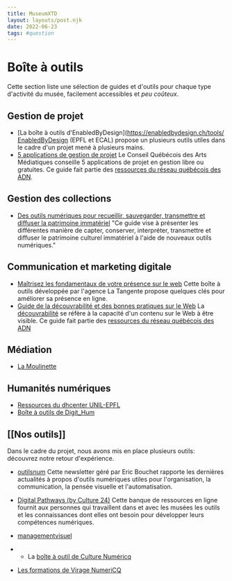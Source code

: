 ```yaml
---
title: MuseumXTD
layout: layouts/post.njk
date: 2022-06-23
tags: #question
---
```

# Boîte à outils
Cette section liste une sélection de guides et d'outils pour chaque type d'activité du musée, facilement accessibles et *peu coûteux*.  

## Gestion de projet
- [La boîte à outils d'EnabledByDesign](https://enabledbydesign.ch/tools/
  [EnabledByDesign](https://enabledbydesign.ch/about-us) (EPFL et ECAL) propose un plusieurs outils utiles dans le cadre d'un projet mené à plusieurs mains. 
- [5 applications de gestion de projet](https://www.cqam.org/activites/applications-de-gestion-de-projet/)
  Le Conseil Québécois des Arts Médiatiques conseille 5 applications de projet en gestion libre ou gratuites. Ce guide fait partie des [ressources du réseau québécois des ADN](http://www.pearltrees.com/cpourca/chroniques-des-adn/id29695737). 

## Gestion des collections
- [Des outils numériques pour recueillir, sauvegarder, transmettre et diffuser la patrimoine immatériel](https://www.culturecdq.ca/images/Annee_numerique/Guides/Guide_Patrimoine_Immateriel.pdf)
  "Ce guide vise à présenter les différentes manière de capter, conserver, interpréter, transmettre et diffuser le patrimoine culturel immatériel à l'aide de nouveaux outils numériques."

## Communication et marketing digitale
- [Maîtrisez les fondamentaux de votre présence sur le web](https://www.latangente.io/boite-a-outils)
  Cette boîte à outils développée par l'agence La Tangente propose quelques clés pour améliorer sa présence en ligne. 
- [Guide de la découvrabilité et des bonnes pratiques sur le Web](https://culturelaval.ca/guide-decouvrabilite-bonnes-pratiques/)
  La [découvrabilité](https://fr.wiktionary.org/wiki/d%C3%A9couvrabilit%C3%A9) se réfère à la capacité d'un contenu sur le Web à être visible. Ce guide fait partie des [ressources du réseau québécois des ADN](http://www.pearltrees.com/cpourca/chroniques-des-adn/id29695737)

## Médiation
- [La Moulinette](https://www.lamoulinette.ch/)

## Humanités numériques 
- [Ressources du dhcenter UNIL-EPFL](https://dhcenter-unil-epfl.ch/en/resources/)
- [Boîte à outils de Digit_Hum](https://digithum.huma-num.fr/ressources/boiteaoutils/)

## [[Nos outils]]
Dans le cadre du projet, nous avons mis en place plusieurs outils: découvrez notre retour d'expérience. 

- [outilsnum](https://outilsnum.fr/)
  Cette newsletter géré par Eric Bouchet rapporte les dernières actualités à propos d'outils numériques utiles pour l'organisation, la communication, la pensée visuelle et l'automatisation. 
- [Digital Pathways (by Culture 24)](https://digipathways.co.uk/resources/)
  Cette banque de ressources en ligne fournit aux personnes qui travaillent dans et avec les musées les outils et les connaissances dont elles ont besoin pour développer leurs compétences numériques.

- [managementvisuel](https://www.managementvisuel.fr/)
- - La [boîte à outil de Culture Numéricq](https://quebecnumerique.com/boite-outils/)
- [Les formations de Virage NumeriCQ](https://viragenumeriqc.com/formations/)
